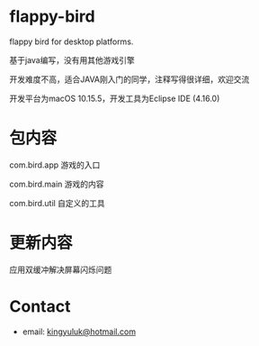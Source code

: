 # flappy-bird
flappy bird for desktop platforms.

基于java编写，没有用其他游戏引擎

开发难度不高，适合JAVA刚入门的同学，注释写得很详细，欢迎交流

开发平台为macOS 10.15.5，开发工具为Eclipse IDE (4.16.0)

# 包内容
com.bird.app    游戏的入口

com.bird.main   游戏的内容

com.bird.util   自定义的工具

# 更新内容
应用双缓冲解决屏幕闪烁问题

# Contact
* email: <kingyuluk@hotmail.com>